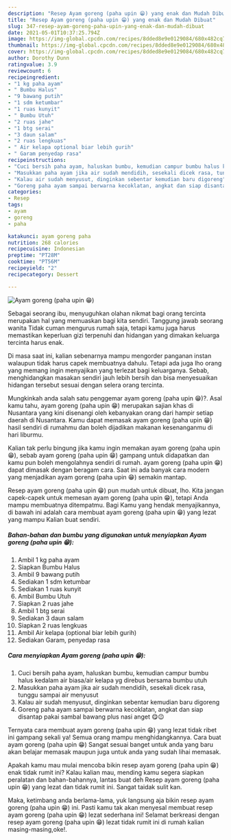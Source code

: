 ```yaml
---
description: "Resep Ayam goreng (paha upin 😁) yang enak dan Mudah Dibuat"
title: "Resep Ayam goreng (paha upin 😁) yang enak dan Mudah Dibuat"
slug: 347-resep-ayam-goreng-paha-upin-yang-enak-dan-mudah-dibuat
date: 2021-05-01T10:37:25.794Z
image: https://img-global.cpcdn.com/recipes/8dded8e9e0129084/680x482cq70/ayam-goreng-paha-upin-😁-foto-resep-utama.jpg
thumbnail: https://img-global.cpcdn.com/recipes/8dded8e9e0129084/680x482cq70/ayam-goreng-paha-upin-😁-foto-resep-utama.jpg
cover: https://img-global.cpcdn.com/recipes/8dded8e9e0129084/680x482cq70/ayam-goreng-paha-upin-😁-foto-resep-utama.jpg
author: Dorothy Dunn
ratingvalue: 3.9
reviewcount: 6
recipeingredient:
- "1 kg paha ayam"
- " Bumbu Halus"
- "9 bawang putih"
- "1 sdm ketumbar"
- "1 ruas kunyit"
- " Bumbu Utuh"
- "2 ruas jahe"
- "1 btg serai"
- "3 daun salam"
- "2 ruas lengkuas"
- " Air kelapa optional biar lebih gurih"
- " Garam penyedap rasa"
recipeinstructions:
- "Cuci bersih paha ayam, haluskan bumbu, kemudian campur bumbu halus kedalam air biasa/air kelapa yg direbus bersama bumbu utuh"
- "Masukkan paha ayam jika air sudah mendidih, sesekali dicek rasa, tunggu sampai air menyusut"
- "Kalau air sudah menyusut, dinginkan sebentar kemudian baru digoreng"
- "Goreng paha ayam sampai berwarna kecoklatan, angkat dan siap disantap pakai sambal bawang plus nasi anget 😋😉"
categories:
- Resep
tags:
- ayam
- goreng
- paha

katakunci: ayam goreng paha 
nutrition: 268 calories
recipecuisine: Indonesian
preptime: "PT28M"
cooktime: "PT56M"
recipeyield: "2"
recipecategory: Dessert

---
```



![Ayam goreng (paha upin 😁)](https://img-global.cpcdn.com/recipes/8dded8e9e0129084/680x482cq70/ayam-goreng-paha-upin-😁-foto-resep-utama.jpg)

Sebagai seorang ibu, menyuguhkan olahan nikmat bagi orang tercinta merupakan hal yang memuaskan bagi kita sendiri. Tanggung jawab seorang  wanita Tidak cuman mengurus rumah saja, tetapi kamu juga harus memastikan keperluan gizi terpenuhi dan hidangan yang dimakan keluarga tercinta harus enak.

Di masa  saat ini, kalian sebenarnya mampu mengorder panganan instan walaupun tidak harus capek membuatnya dahulu. Tetapi ada juga lho orang yang memang ingin menyajikan yang terlezat bagi keluarganya. Sebab, menghidangkan masakan sendiri jauh lebih bersih dan bisa menyesuaikan hidangan tersebut sesuai dengan selera orang tercinta. 



Mungkinkah anda salah satu penggemar ayam goreng (paha upin 😁)?. Asal kamu tahu, ayam goreng (paha upin 😁) merupakan sajian khas di Nusantara yang kini disenangi oleh kebanyakan orang dari hampir setiap daerah di Nusantara. Kamu dapat memasak ayam goreng (paha upin 😁) hasil sendiri di rumahmu dan boleh dijadikan makanan kesenanganmu di hari liburmu.

Kalian tak perlu bingung jika kamu ingin memakan ayam goreng (paha upin 😁), sebab ayam goreng (paha upin 😁) gampang untuk didapatkan dan kamu pun boleh mengolahnya sendiri di rumah. ayam goreng (paha upin 😁) dapat dimasak dengan beragam cara. Saat ini ada banyak cara modern yang menjadikan ayam goreng (paha upin 😁) semakin mantap.

Resep ayam goreng (paha upin 😁) pun mudah untuk dibuat, lho. Kita jangan capek-capek untuk memesan ayam goreng (paha upin 😁), tetapi Anda mampu membuatnya ditempatmu. Bagi Kamu yang hendak menyajikannya, di bawah ini adalah cara membuat ayam goreng (paha upin 😁) yang lezat yang mampu Kalian buat sendiri.

<!--inarticleads1-->

##### Bahan-bahan dan bumbu yang digunakan untuk menyiapkan Ayam goreng (paha upin 😁):

1. Ambil 1 kg paha ayam
1. Siapkan  Bumbu Halus
1. Ambil 9 bawang putih
1. Sediakan 1 sdm ketumbar
1. Sediakan 1 ruas kunyit
1. Ambil  Bumbu Utuh
1. Siapkan 2 ruas jahe
1. Ambil 1 btg serai
1. Sediakan 3 daun salam
1. Siapkan 2 ruas lengkuas
1. Ambil  Air kelapa (optional biar lebih gurih)
1. Sediakan  Garam, penyedap rasa




<!--inarticleads2-->

##### Cara menyiapkan Ayam goreng (paha upin 😁):

1. Cuci bersih paha ayam, haluskan bumbu, kemudian campur bumbu halus kedalam air biasa/air kelapa yg direbus bersama bumbu utuh
1. Masukkan paha ayam jika air sudah mendidih, sesekali dicek rasa, tunggu sampai air menyusut
1. Kalau air sudah menyusut, dinginkan sebentar kemudian baru digoreng
1. Goreng paha ayam sampai berwarna kecoklatan, angkat dan siap disantap pakai sambal bawang plus nasi anget 😋😉




Ternyata cara membuat ayam goreng (paha upin 😁) yang lezat tidak ribet ini gampang sekali ya! Semua orang mampu menghidangkannya. Cara buat ayam goreng (paha upin 😁) Sangat sesuai banget untuk anda yang baru akan belajar memasak maupun juga untuk anda yang sudah lihai memasak.

Apakah kamu mau mulai mencoba bikin resep ayam goreng (paha upin 😁) enak tidak rumit ini? Kalau kalian mau, mending kamu segera siapkan peralatan dan bahan-bahannya, lantas buat deh Resep ayam goreng (paha upin 😁) yang lezat dan tidak rumit ini. Sangat taidak sulit kan. 

Maka, ketimbang anda berlama-lama, yuk langsung aja bikin resep ayam goreng (paha upin 😁) ini. Pasti kamu tak akan menyesal membuat resep ayam goreng (paha upin 😁) lezat sederhana ini! Selamat berkreasi dengan resep ayam goreng (paha upin 😁) lezat tidak rumit ini di rumah kalian masing-masing,oke!.

